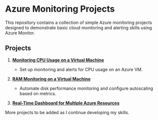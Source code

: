 # Azure Monitoring Projects

This repository contains a collection of simple Azure monitoring projects designed to demonstrate basic cloud monitoring and alerting skills using Azure Monitor.


## Projects

1. **[Monitoring CPU Usage on a Virtual Machine](./Project%201:%20CPU-monitoring/README.md)**
   - Set up monitoring and alerts for CPU usage on an Azure VM.

2. **[RAM Monitoring on a Virtual Machine](./Project%202:%20RAM-monitoring/README.md)**
   - Automate disk performance monitoring and configure autoscaling based on metrics.
  
3. **[Real-Time Dashboard for Multiple Azure Resources](./Project%203:%20Real-Time%20Dashboard%20for%20Multiple%20Azure%20Resources/README.md)**


More projects to be added as I continue developing my skills.
